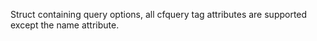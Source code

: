 Struct containing query options, all cfquery tag attributes are supported except the name attribute.
